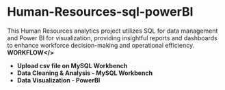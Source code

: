 # Human-Resources-sql-powerBI
This Human Resources analytics project utilizes SQL for data management and Power BI for visualization, providing insightful reports and dashboards to enhance workforce decision-making and operational efficiency.
<br>
<b>WORKFLOW</>
<br>
<ul><li>
  Upload csv file on MySQL Workbench
</li>
<li>
  Data Cleaning & Analysis - MySQL Workbench
</li>
<li>
  Data Visualization - PowerBI
</li></ul>
